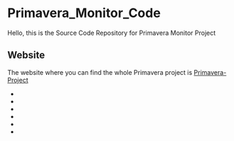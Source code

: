 # Primavera_Monitor_Code
Hello, this is the Source Code Repository for Primavera Monitor Project
## Website
The website where you can find the whole Primavera project is [Primavera-Project](https://primavera-project.com/)

-
-
-
-
-
-
